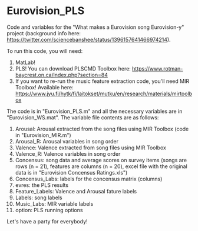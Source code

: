 # Eurovision_PLS
Code and variables for the "What makes a Eurovision song Eurovision-y" project (background info here: https://twitter.com/sciencebanshee/status/1396157641466974214).

To run this code, you will need:
1. MatLab!
2. PLS! You can download PLSCMD Toolbox here: https://www.rotman-baycrest.on.ca/index.php?section=84
3. If you want to re-run the music feature extraction code, you'll need MIR Toolbox! Available here: https://www.jyu.fi/hytk/fi/laitokset/mutku/en/research/materials/mirtoolbox

The code is in "Eurovision_PLS.m" and all the necessary variables are in "Eurovision_WS.mat". The variable file contents are as follows:
  1. Arousal: Arousal extracted from the song files using MIR Toolbox (code in "Eurovision_MIR.m")
  2. Arousal_R: Arousal variables in song order
  3. Valence: Valence extracted from song files using MIR Toolbox
  4. Valence_R: Valence variables in song order
  5. Concensus: song data and average scores on survey items (songs are rows (n = 21), features are columns (n = 20), excel file with the original data is in "Eurovision Concensus Ratings.xls")
  6. Concensus_Labs: labels for the concensus matrix (columns)
  7. evres: the PLS results
  8. Feature_Labels: Valence and Arousal fature labels
  9. Labels: song labels
  10. Music_Labs: MIR variable labels
  11. option: PLS running options

Let's have a party for everybody!
